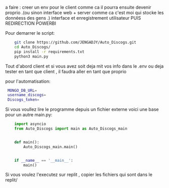 a faire :
creer un env pour le client comme ca il pourra ensuite devenir proprio .(ou sinon interface web + server comme ca c'est moi qui stocke les donnéess des gens .)
interface et enregistrement utilisateur
PUIS REDIRECTION POWERBI

Pour demarrer le script:

```bash
    git clone https://github.com/JENGADJY/Auto_Discogs.git
    cd Auto_Discogs/
    pip install -r requirements.txt
    python3 main.py

```

Tout d'abord client et
si vous avez soit deja mit vos info dans le .env ou deja tester en tant que client , il faudra aller en tant que proprio

pour l'automatisation:

```bash
 MONGO_DB_URL=
 username_discogs=
 Discogs_token=
```

Si vous voullez lire le programme depuis un fichier externe voici une base pour un autre main.py:

```python
    import asyncio
    from Auto_Discogs import main as Auto_Discogs_main


    def main():
        Auto_Discogs_main.main()


    if __name__ == '__main__':
        main()

```

Si vous voulez l'executez sur replit , copier les fichiers qui sont dans le replit/
